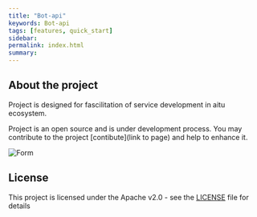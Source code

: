 ```yaml
---
title: "Bot-api"
keywords: Bot-api
tags: [features, quick_start]
sidebar: 
permalink: index.html
summary:
---
```


## About the project
Project is designed for fascilitation of service development in aitu ecosystem.

Project is an open source and is under development process. You may contribute to the project [contibute](link to page) and help to enhance it.

![Form](images/form.png "Form")

## License

This project is licensed under the Apache v2.0 - see the [LICENSE](https://github.com/btsdigital/form-builder/blob/master/LICENSE) file for details
